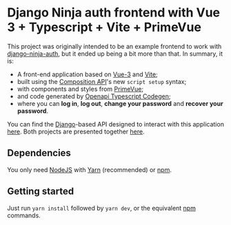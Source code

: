 # Django Ninja auth frontend with Vue 3 + Typescript + Vite + PrimeVue

This project was originally intended to be an example frontend to work with [django-ninja-auth](https://github.com/mugartec/django-ninja-auth), but it ended up being a bit more than that. In summary, it is:

- A front-end application based on [Vue-3](https://v3.vuejs.org/) and [Vite](https://django-ninja.rest-framework.com/);
- built using the [Composition API](https://v3.vuejs.org/api/composition-api.html)'s new `script setup` syntax;
- with components and styles from [PrimeVue](https://www.primefaces.org/primevue/);
- and code generated by [Openapi Typescript Codegen](https://github.com/ferdikoomen/openapi-typescript-codegen);
- where you can **log in**, **log out**, **change your password** and **recover your password**.

You can find the [Django](https://www.djangoproject.com/)-based API designed to interact with this application [here](https://github.com/mugartec/django-ninja-auth-app-backend). Both projects are presented together [here](https://github.com/mugartec/django-ninja-auth-app).

## Dependencies

You only need [NodeJS](https://nodejs.org/) with [Yarn](https://yarnpkg.com/) (recommended) or [npm](https://www.npmjs.com/).

## Getting started

Just run `yarn install` followed by `yarn dev`, or the equivalent [npm](https://www.npmjs.com/) commands.
